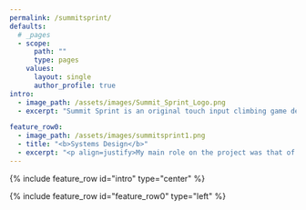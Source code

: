 ```yaml
---
permalink: /summitsprint/
defaults:
  # _pages
  - scope:
      path: ""
      type: pages
    values:
      layout: single
      author_profile: true
intro:
  - image_path: /assets/images/Summit_Sprint_Logo.png
  - excerpt: "Summit Sprint is an original touch input climbing game developed in Unity<br/>as part of a large, interdisciplinary project completed at Futuregames."

feature_row0:
  - image_path: /assets/images/summitsprint1.png
  - title: "<b>Systems Design</b>"
  - excerpt: "<p align=justify>My main role on the project was that of system designer, a role I had yet to play. After the design team had decided upon the mechanics we wanted to include in the game, I began designing the underlying systems that would support those mechanics. The main system I will highlight here is the \"stamina\" system, which eventually would come to be called the chalk system.</p>"
---
```

{% include feature_row id="intro" type="center" %}

{% include feature_row id="feature_row0" type="left" %}